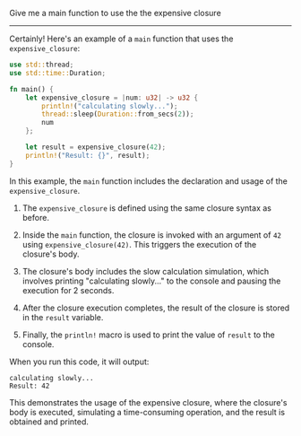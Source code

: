 Give me a main function to use the the expensive closure

___


Certainly! Here's an example of a `main` function that uses the `expensive_closure`:

```rust
use std::thread;
use std::time::Duration;

fn main() {
    let expensive_closure = |num: u32| -> u32 {
        println!("calculating slowly...");
        thread::sleep(Duration::from_secs(2));
        num
    };

    let result = expensive_closure(42);
    println!("Result: {}", result);
}
```

In this example, the `main` function includes the declaration and usage of the `expensive_closure`.

1. The `expensive_closure` is defined using the same closure syntax as before.

2. Inside the `main` function, the closure is invoked with an argument of `42` using `expensive_closure(42)`. This triggers the execution of the closure's body.

3. The closure's body includes the slow calculation simulation, which involves printing "calculating slowly..." to the console and pausing the execution for 2 seconds.

4. After the closure execution completes, the result of the closure is stored in the `result` variable.

5. Finally, the `println!` macro is used to print the value of `result` to the console.

When you run this code, it will output:

```
calculating slowly...
Result: 42
```

This demonstrates the usage of the expensive closure, where the closure's body is executed, simulating a time-consuming operation, and the result is obtained and printed.